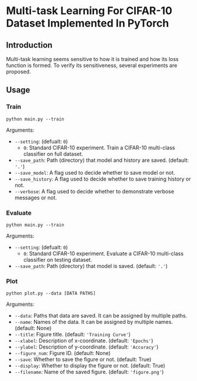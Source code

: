# Multi-task Learning For CIFAR-10 Dataset Implemented In PyTorch

## Introduction

Multi-task learning seems sensitive to how it is trained and how its loss function is formed. 
To verify its sensitiveness, several experiments are proposed.

## Usage

### Train

```
python main.py --train
```

Arguments:

 * `--setting`: (defualt: `0`)
   * `0`: Standard CIFAR-10 experiment. Train a CIFAR-10 multi-class classifier on full dataset.
 * `--save_path`: Path (directory) that model and history are saved. (default: `'.'`)
 * `--save_model`: A flag used to decide whether to save model or not.
 * `--save_history`: A flag used to decide whether to save training history or not.
 * `--verbose`: A flag used to decide whether to demonstrate verbose messages or not.

### Evaluate

```
python main.py --train
```

Arguments:

 * `--setting`: (defualt: `0`)
   * `0`: Standard CIFAR-10 experiment. Evaluate a CIFAR-10 multi-class classifier on testing dataset.
 * `--save_path`: Path (directory) that model is saved. (default: `'.'`)

### Plot

```
python plot.py --data [DATA PATHS]
```

Arguments:

 * `--data`: Paths that data are saved. It can be assigned by multiple paths.
 * `--name`: Names of the data. It can be assigned by multiple names. (default: None)
 * `--title`: Figure title. (default: `'Training Curve'`)
 * `--xlabel`: Description of x-coordinate. (default: `'Epochs'`)
 * `--ylabel`: Description of y-coordinate. (default: `'Accuracy'`)
 * `--figure_num`: Figure ID. (default: None)
 * `--save`: Whether to save the figure or not. (default: True)
 * `--display`: Whether to display the figure or not. (default: True)
 * `--filename`: Name of the saved figure. (default: `'figure.png'`)

